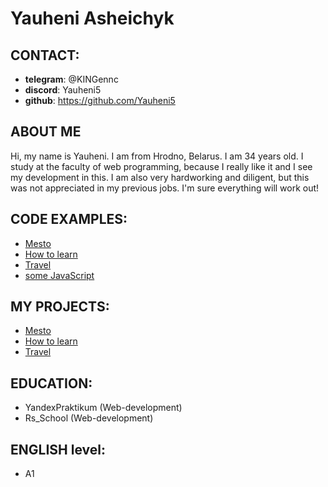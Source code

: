 # Yauheni Asheichyk

## CONTACT:
* **telegram**: @KINGennc
* **discord**: Yauheni5
* **github**: https://github.com/Yauheni5

## ABOUT ME
Hi, my name is Yauheni. I am from Hrodno, Belarus. I am 34 years old. I study at the faculty of web programming, because I really like it and I see my development in this. I am also very hardworking and diligent, but this was not appreciated in my previous jobs. I'm sure everything will work out!

## CODE EXAMPLES:
* [Mesto](https://github.com/Yauheni5/mesto)
* [How to learn](https://github.com/Yauheni5/how-to-learn)
* [Travel](https://github.com/Yauheni5/russian-travel)
* [some JavaScript](https://github.com/Yauheni5/--------)

## MY PROJECTS:
* [Mesto](https://yauheni5.github.io/mesto/index.html)
* [How to learn](https://yauheni5.github.io/how-to-learn/index.html)
* [Travel](https://yauheni5.github.io/russian-travel/index.html)

## EDUCATION:
* YandexPraktikum (Web-development)
* Rs_School (Web-development)

## ENGLISH level:
* A1
